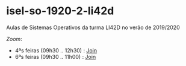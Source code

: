 # isel-so-1920-2-li42d
Aulas de Sistemas Operativos da turma LI42D no verão de 2019/2020

*Zoom*:
* 4ªs feiras (09h30 .. 12h30) : [Join](https://videoconf-colibri.zoom.us/j/290345746)
* 6ªs feiras (09h30 .. 11h00) : [Join](https://videoconf-colibri.zoom.us/j/658958525)
